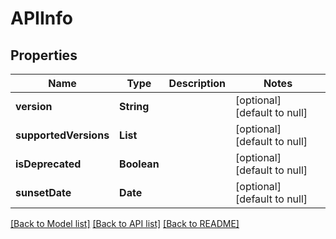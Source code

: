 # APIInfo
## Properties

| Name | Type | Description | Notes |
|------------ | ------------- | ------------- | -------------|
| **version** | **String** |  | [optional] [default to null] |
| **supportedVersions** | **List** |  | [optional] [default to null] |
| **isDeprecated** | **Boolean** |  | [optional] [default to null] |
| **sunsetDate** | **Date** |  | [optional] [default to null] |

[[Back to Model list]](../README.md#documentation-for-models) [[Back to API list]](../README.md#documentation-for-api-endpoints) [[Back to README]](../README.md)

